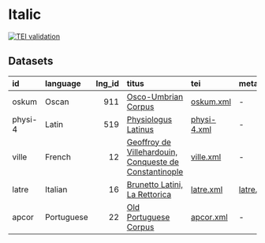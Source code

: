 # Italic
[![TEI validation](https://github.com/TITUS-2-0/italic/actions/workflows/validate.yaml/badge.svg?branch=main)](https://github.com/TITUS-2-0/italic/actions/workflows/validate.yaml)
## Datasets
| id      | language   |   lng_id | titus                                                                                                                          | tei                                                                                | metadata                                                                         |
|:--------|:-----------|---------:|:-------------------------------------------------------------------------------------------------------------------------------|:-----------------------------------------------------------------------------------|:---------------------------------------------------------------------------------|
| oskum   | Oscan      |      911 | [Osco-Umbrian Corpus](http://titus.uni-frankfurt.de/texte/etcs/ital/oskumb/oskum.htm)                                          | [oskum.xml](https://github.com/TITUS-2-0/tree/main/italic/build/tei/oskum.xml)     | -                                                                                |
| physi-4 | Latin      |      519 | [Physiologus Latinus](http://titus.uni-frankfurt.de/texte/etcs/ital/lat/physioll/physi.htm)                                    | [physi-4.xml](https://github.com/TITUS-2-0/tree/main/italic/build/tei/physi-4.xml) | -                                                                                |
| ville   | French     |       12 | [Geoffroy de Villehardouin, Conqueste de Constantinople](http://titus.uni-frankfurt.de/texte/etcs/ital/afr/villehar/ville.htm) | [ville.xml](https://github.com/TITUS-2-0/tree/main/italic/build/tei/ville.xml)     | -                                                                                |
| latre   | Italian    |       16 | [Brunetto Latini, La Rettorica](http://titus.uni-frankfurt.de/texte/etcs/ital/aital/latrett/latre.htm)                         | [latre.xml](https://github.com/TITUS-2-0/tree/main/italic/tei/latre.xml)           | [latre.yaml](https://github.com/TITUS-2-0/metadata/blob/main/curated/latre.yaml) |
| apcor   | Portuguese |       22 | [Old Portuguese Corpus](http://titus.uni-frankfurt.de/texte/etcs/ital/aport/apcorp/apcor.htm)                                  | [apcor.xml](https://github.com/TITUS-2-0/tree/main/italic/build/tei/apcor.xml)     | -                                                                                |